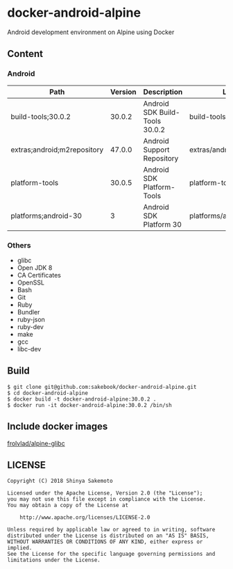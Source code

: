 # docker-android-alpine
Android development environment on Alpine using Docker

## Content
### Android

  Path                        | Version | Description                    | Location
  -------                     | ------- | -------                        | -------
  build-tools;30.0.2          | 30.0.2  | Android SDK Build-Tools 30.0.2 | build-tools/30.0.2/
  extras;android;m2repository | 47.0.0  | Android Support Repository     | extras/android/m2repository/
  platform-tools              | 30.0.5  | Android SDK Platform-Tools     | platform-tools/
  platforms;android-30        | 3       | Android SDK Platform 30        | platforms/android-30/


### Others
- glibc
- Open JDK 8
- CA Certificates
- OpenSSL
- Bash
- Git
- Ruby
- Bundler
- ruby-json
- ruby-dev
- make
- gcc
- libc-dev

## Build
```
$ git clone git@github.com:sakebook/docker-android-alpine.git
$ cd docker-android-alpine
$ docker build -t docker-android-alpine:30.0.2 .
$ docker run -it docker-android-alpine:30.0.2 /bin/sh
```

## Include docker images
[frolvlad/alpine-glibc](https://hub.docker.com/r/frolvlad/alpine-glibc/)

## LICENSE
```
Copyright (C) 2018 Shinya Sakemoto

Licensed under the Apache License, Version 2.0 (the "License");
you may not use this file except in compliance with the License.
You may obtain a copy of the License at

    http://www.apache.org/licenses/LICENSE-2.0

Unless required by applicable law or agreed to in writing, software
distributed under the License is distributed on an "AS IS" BASIS,
WITHOUT WARRANTIES OR CONDITIONS OF ANY KIND, either express or implied.
See the License for the specific language governing permissions and
limitations under the License.
```
